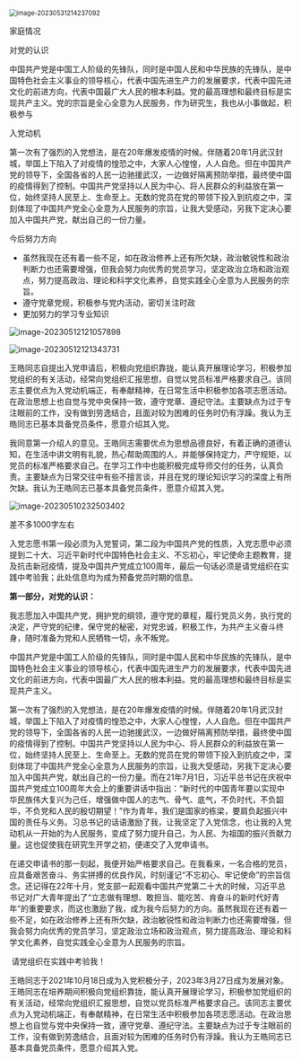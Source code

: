 <img src="E:\MarkDown\picture\image-20230531214237092.png" alt="image-20230531214237092" style="zoom:80%;" />

家庭情况

对党的认识

​	中国共产党是中国工人阶级的先锋队，同时是中国人民和中华民族的先锋队，是中国特色社会主义事业的领导核心，代表中国先进生产力的发展要求，代表中国先进文化的前进方向，代表中国最广大人民的根本利益。党的最高理想和最终目标是实现共产主义。党的宗旨是全心全意为人民服务，作为研究生，我也从小事做起，积极参与

入党动机

​	第一次有了强烈的入党想法，是在20年爆发疫情的时候。伴随着20年1月武汉封城，举国上下陷入了对疫情的惶恐之中，大家人心惶惶，人人自危。但在中国共产党的领导下，全国各省的人民一边驰援武汉，一边做好隔离预防举措，最终使中国的疫情得到了控制。中国共产党坚持以人民为中心、将人民群众的利益放在第一位，始终坚持人民至上、生命至上。无数的党员在党的带领下投入到抗疫之中，深刻体现了中国共产党全心全意为人民服务的宗旨，让我大受感动，另我下定决心要加入中国共产党，献出自己的一份力量。

今后努力方向

* 虽然我现在还有着一些不足，如在政治修养上还有所欠缺，政治敏锐性和政治判断力也还需要增强，但我会努力向优秀的党员学习，坚定政治立场和政治观点，努力提高政治、理论和科学文化素养，自觉实践全心全意为人民服务的宗旨。
* 遵守党章党规，积极参与党内活动，密切关注时政
* 更加努力的学习专业知识









![image-20230512121057898](E:\MarkDown\picture\image-20230512121057898.png)

![image-20230512121343731](E:\MarkDown\picture\image-20230512121343731.png)



​	王皓同志自提出入党申请后，积极向党组织靠拢，能认真开展理论学习，积极参加党组织的有关活动，经常向党组织汇报思想，自觉以党员标准严格要求自己。该同志主要优点为入党动机端正，有奉献精神，在日常生活中积极参加各项志愿活动。在政治思想上也自觉与党中央保持一致，遵守党章、遵纪守法。主要缺点为过于专注眼前的工作，没有做到劳逸结合，且面对较为困难的任务时仍有浮躁。我认为王皓同志已基本具备党员条件，愿意介绍其入党。



​	我同意第一介绍人的意见。王皓同志需要优点为思想品德良好，有着正确的道德认知，在生活中讲文明有礼貌，热心帮助周围的人，并能够保持定力，严守规矩，以党员的标准严格要求自己。在学习工作中也能积极完成导师交付的任务，认真负责。主要缺点为日常交往中有些不擅言谈，并且在党的理论知识学习的深度上有所欠缺。我认为王皓同志已基本具备党员条件，愿意介绍其入党。





![image-20230510232503402](E:\MarkDown\picture\image-20230510232503402.png)



差不多1000字左右

​	入党志愿书第一段必须为入党誓词，第二段为中国共产党的性质，入党志愿中必须提到二十大、习近平新时代中国特色社会主义、不忘初心，牢记使命主题教育，提及抗击新冠疫情，提及中国共产党成立100周年，最后一句话必须是请党组织在实践中考验我；此处信息均为成为预备党员时期的信息。

**第一部分，对党的认识：**

​	我志愿加入中国共产党，拥护党的纲领，遵守党的章程，履行党员义务，执行党的决定，严守党的纪律，保守党的秘密，对党忠诚，积极工作，为共产主义奋斗终身，随时准备为党和人民牺牲一切，永不叛党。

​	中国共产党是中国工人阶级的先锋队，同时是中国人民和中华民族的先锋队，是中国特色社会主义事业的领导核心，代表中国先进生产力的发展要求，代表中国先进文化的前进方向，代表中国最广大人民的根本利益。党的最高理想和最终目标是实现共产主义。

​	第一次有了强烈的入党想法，是在20年爆发疫情的时候。伴随着20年1月武汉封城，举国上下陷入了对疫情的惶恐之中，大家人心惶惶，人人自危。但在中国共产党的领导下，全国各省的人民一边驰援武汉，一边做好隔离预防举措，最终使中国的疫情得到了控制。中国共产党坚持以人民为中心、将人民群众的利益放在第一位，始终坚持人民至上、生命至上。无数的党员在党的带领下投入到抗疫之中，深刻体现了中国共产党全心全意为人民服务的宗旨，让我大受感动，另我下定决心要加入中国共产党，献出自己的一份力量。而在21年7月1日，习近平总书记在庆祝中国共产党成立100周年大会上的重要讲话中指出：“新时代的中国青年要以实现中华民族伟大复兴为己任，增强做中国人的志气、骨气、底气，不负时代，不负韶华，不负党和人民的殷切期望！”作为青年，我们是国家的栋梁，要肩负起振兴中国的责任与义务。习总书记的话语激励了我，让我坚定了入党信念，也让我的入党动机从一开始的为人民服务，变成了努力提升自己，为人民、为祖国的振兴贡献力量。这也促使我在研究生开学之初，便递交了入党申请书。

​	在递交申请书的那一刻起，我便开始严格要求自己。在我看来，一名合格的党员，应具备艰苦奋斗、务实拼搏的优良作风，时刻谨记“不忘初心、牢记使命”的宗旨信念。还记得在22年十月，党支部一起观看中国共产党第二十大的时候，习近平总书记对广大青年提出了“立志做有理想、敢担当、能吃苦、肯奋斗的新时代好青年”的重要要求，而这也激励了我，成为我今后努力的方向。虽然我现在还有着一些不足，如在政治修养上还有所欠缺，政治敏锐性和政治判断力也还需要增强，但我会努力向优秀的党员学习，坚定政治立场和政治观点，努力提高政治、理论和科学文化素养，自觉实践全心全意为人民服务的宗旨。

​	请党组织在实践中考验我！









王皓同志于2021年10月18日成为入党积极分子，2023年3月27日成为发展对象。王皓同志在培养期间积极向党组织靠拢，能认真开展理论学习，积极参加党组织的有关活动，经常向党组织汇报思想，自觉以党员标准严格要求自己。该同志主要优点为入党动机端正，有奉献精神，在日常生活中积极参加各项志愿活动。在政治思想上也自觉与党中央保持一致，遵守党章、遵纪守法。主要缺点为过于专注眼前的工作，没有做到劳逸结合，且面对较为困难的任务时仍有浮躁。我认为王皓同志已基本具备党员条件，愿意介绍其入党。